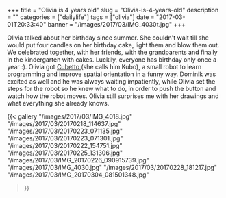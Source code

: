 +++
title = "Olivia is 4 years old"
slug = "Olivia-is-4-years-old"
description = ""
categories = ["dailylife"]
tags = ["olivia"]
date = "2017-03-01T20:33:40"
banner = "/images/2017/03/IMG_4030t.jpg"
+++

Olivia talked about her birthday since summer. She couldn't wait till she would put four candles on her birthday cake, light them  and blow them out. We celebrated together, with her friends, with the grandparents and finally in the kindergarten with cakes. Luckily, everyone has birthday only once a year :).
Olivia got <a title="Cubetto" href="https://www.primotoys.com/" target="_blank"> Cubetto </a> (she calls him Kubo), a small robot to learn programming and improve spatial orientation in a funny way. Dominik was excited as well and he was always waiting impatiently, while Olivia set the steps for the robot so he knew what to do, in order to push the button and watch how the robot moves.
Olivia still surprises me with her drawings and what everything she already knows.

{{< gallery
    "/images/2017/03/IMG_4018.jpg"
    "/images/2017/03/20170218_114637.jpg"
    "/images/2017/03/20170223_071135.jpg"
    "/images/2017/03/20170223_071301.jpg"
    "/images/2017/03/20170222_154751.jpg"
    "/images/2017/03/20170225_131306.jpg"
    "/images/2017/03/IMG_20170226_090915739.jpg"
    "/images/2017/03/IMG_4030.jpg"
    "/images/2017/03/20170228_181217.jpg"
    "/images/2017/03/IMG_20170304_081501348.jpg"
>}}
